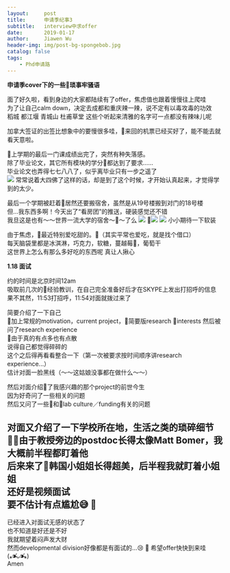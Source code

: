 ```yaml
---
layout:     post
title:      申请季纪事3
subtitle:   interview中求offer
date:       2019-01-17
author:     Jiawen Wu
header-img: img/post-bg-spongebob.jpg
catalog: false
tags:
    - Phd申请路
---
```

<script type="text/javascript">
// 禁止右键菜单
document.oncontextmenu = function(){ return false; };
// 禁止文字选择
document.onselectstart = function(){ return false; };
// 禁止复制
document.oncopy = function(){ return false; };
// 禁止剪切
document.oncut = function(){ return false; };
// 禁止粘贴
document.onpaste = function(){ return false; };
</script>

**申请季cover下的一些琐事牢骚语**

面了好久啦，看到身边的大家都陆续有了offer，焦虑值也跟着慢慢往上爬哇    
为了让自己calm down，决定去成都和重庆辣一辣，说不定有以毒攻毒的功效  
稻城 都江堰 青城山 杜甫草堂 这些个听起来清雅的名字可一点都没有辣味儿呢  

加拿大签证的出签比想象中的要慢很多哇，来回的机票已经买好了，能不能去就看天意啦。

上学期的最后一门课成绩出完了，突然有种失落感。  
除了毕业论文，其它所有模块的学分都达到了要求......  
毕业论文也弄得七七八八了，似乎离毕业只有一步之遥了  
![](https://ws2.sinaimg.cn/large/006tNc79gy1fzb8hd2q2ej30zh02s0tg.jpg)
常常说着大四佛了这样的话，却是到了这个时候，才开始认真起来，才觉得学到的太少。  

最后一个学期被赶着居然还要搬宿舍，虽然是从19号楼搬到对门的18号楼  
但...我东西多啊！今天出了“看房团”的推送，硬装感觉还不错  
我旦这是也有～～世界一流大学的宿舍～～了么
![](https://ws3.sinaimg.cn/large/006tNc79gy1fzb9yi6qj8j30jb0cjtid.jpg)
![](https://ws4.sinaimg.cn/large/006tNc79gy1fzb9yfo86vj30jh0c0n5l.jpg)
![](https://ws4.sinaimg.cn/large/006tNc79gy1fzb9ycy6w8j30j90eunb1.jpg)
小小期待一下软装

由于焦虑，最近特别爱吃甜的。（其实平常也爱吃，就是找个借口）  
每天脑袋里都是冰淇淋，巧克力，软糖，蔓越莓，葡萄干  
这世界上怎么有那么多好吃的东西呢 真让人揪心

**1.18 面试**

约的时间是北京时间12am  
吸取前几次的经验教训，在自己完全准备好后才在SKYPE上发出打招呼的信息  
果不其然，11:53打招呼，11:54对面就拨过来了

简要介绍了一下自己  
加上常规的motivation，current project，简要版research interests
然后被问了research experience  
由于真的有点多也有点散  
说得自己都觉得碎碎的  
这个之后得再看看整合一下（第一次被要求按时间顺序讲research experience...）  
估计对面一脸黑线（～～这姑娘没事都在做什么～～）

然后对面介绍了我感兴趣的那个project的前世今生  
因为好奇问了一些相关的问题  
然后又问了一些和lab culture／funding有关的问题  

对面又介绍了一下学校所在地，生活之类的琐碎细节  
由于教授旁边的postdoc长得太像Matt Bomer，我大概前半程都盯着他  
后来来了韩国小姐姐长得超美，后半程我就盯着小姐姐  
还好是视频面试  
要不估计有点尴尬😅

---
已经进入对面试无感的状态了  
也不知道是好还是不好  
我就期望着闷声发大财  
然而developmental division好像都是有面试的...😢 
 
希望offer快快到来哇(⁎⁍̴̛ᴗ⁍̴̛⁎)  
Amen
